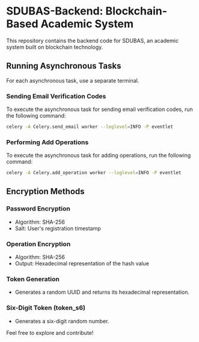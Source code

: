 # SDUBAS-Backend: Blockchain-Based Academic System

This repository contains the backend code for SDUBAS, an academic system built on blockchain technology.

## Running Asynchronous Tasks

For each asynchronous task, use a separate terminal.

### Sending Email Verification Codes

To execute the asynchronous task for sending email verification codes, run the following command:

```bash
celery -A Celery.send_email worker --loglevel=INFO -P eventlet
```

### Performing Add Operations

To execute the asynchronous task for adding operations, run the following command:

```bash
celery -A Celery.add_operation worker --loglevel=INFO -P eventlet
```

## Encryption Methods

### Password Encryption

- Algorithm: SHA-256
- Salt: User's registration timestamp

### Operation Encryption

- Algorithm: SHA-256
- Output: Hexadecimal representation of the hash value

### Token Generation

- Generates a random UUID and returns its hexadecimal representation.

### Six-Digit Token (token_s6)

- Generates a six-digit random number.

Feel free to explore and contribute!
